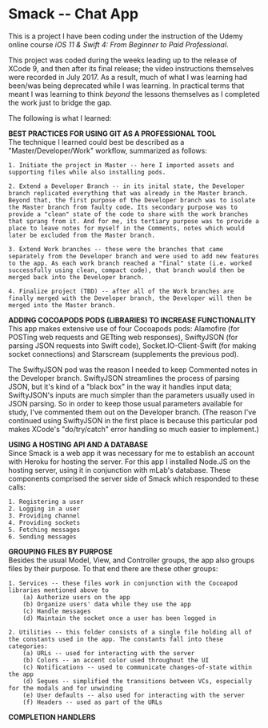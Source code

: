 # Smack -- Chat App
This is a project I have been coding under the instruction of the Udemy online course <i>iOS 11 & Swift 4: From Beginner to Paid Professional</i>. 

This project was coded during the weeks leading up to the release of XCode 9, and then after its final release; the video instructions themselves were recorded in July 2017. As a result, much of what I was learning had been/was being deprecated while I was learning. In practical terms that meant I was learning to think *beyond* the lessons themselves as I completed the work just to bridge the gap.

The following is what I learned:

<b>BEST PRACTICES FOR USING GIT AS A PROFESSIONAL TOOL</b><br>
The technique I learned could best be described as a "Master/Developer/Work" workflow, summarized as follows:

	1. Initiate the project in Master -- here I imported assets and supporting files while also installing pods.

	2. Extend a Developer Branch -- in its inital state, the Developer branch replicated everything that was already in the Master branch. Beyond that, the first purpose of the Developer branch was to isolate the Master branch from faulty code. Its secondary purpose was to provide a "clean" state of the code to share with the work branches that sprang from it. And for me, its tertiary purpose was to provide a place to leave notes for myself in the Comments, notes which would later be excluded from the Master branch.

	3. Extend Work branches -- these were the branches that came separately from the Developer branch and were used to add new features to the app. As each work branch reached a "final" state (i.e. worked successfully using clean, compact code), that branch would then be merged back into the Developer branch.

	4. Finalize project (TBD) -- after all of the Work branches are finally merged with the Developer branch, the Developer will then be merged into the Master branch.

<b>ADDING COCOAPODS PODS (LIBRARIES) TO INCREASE FUNCTIONALITY</b><br>
This app makes extensive use of four Cocoapods pods: Alamofire (for POSTing web requests and GETting web responses), SwiftyJSON (for parsing JSON requests into Swift code), Socket.IO-Client-Swift (for making socket connections) and Starscream (supplements the previous pod). 

The SwiftyJSON pod was the reason I needed to keep Commented notes in the Developer branch. SwiftyJSON streamlines the process of parsing  JSON, but it's kind of a "black box" in the way it handles input data; SwiftyJSON's inputs are much simpler than the parameters usually used in JSON parsing. So in order to keep those usual parameters available for study, I've commented them out on the Developer branch. (The reason I've continued using SwiftyJSON in the first place is because this particular pod makes XCode's "do/try/catch" error handling so much easier to implement.)

<b>USING A HOSTING API AND A DATABASE</b><br>
Since Smack is a web app it was necessary for me to establish an account with Heroku for hosting the server. For this app I installed Node.JS on the hosting server, using it in conjunction with mLab's database. These components comprised the server side of Smack which responded to these calls:

	1. Registering a user	
	2. Logging in a user	
	3. Providing channel
	4. Providing sockets
	5. Fetching messages
	6. Sending messages
  
 <b>GROUPING FILES BY PURPOSE</b><br>
 Besides the usual Model, View, and Controller groups, the app also groups files by their purpose. To that end there are these other groups:
 
 	1. Services -- these files work in conjunction with the Cocoapod libraries mentioned above to 
		(a) Authorize users on the app
		(b) Organize users' data while they use the app
		(c) Handle messages
		(d) Maintain the socket once a user has been logged in
		
	2. Utilities -- this folder consists of a single file holding all of the constants used in the app. The constants fall into these 			categories:
		(a) URLs -- used for interacting with the server
		(b) Colors -- an accent color used throughout the UI
		(c) Notifications -- used to communicate changes-of-state within the app
		(d) Segues -- simplified the transitions between VCs, especially for the modals and for unwinding
		(e) User defaults -- also used for interacting with the server
		(f) Headers -- used as part of the URLs
		
<b>COMPLETION HANDLERS</b><br>
  





